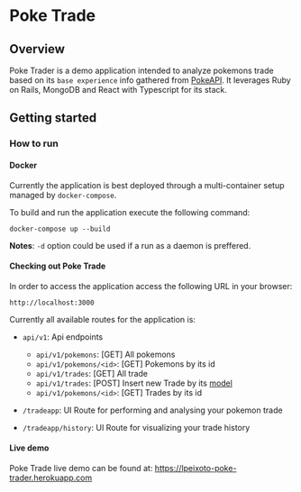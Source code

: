 # Poke Trade

## Overview

Poke Trader is a demo application intended to analyze pokemons trade based
on its `base experience` info gathered from [PokeAPI](https://github.com/PokeAPI/pokeapi). It leverages 
Ruby on Rails, MongoDB and React with Typescript for its stack.  

## Getting started

### How to run

#### Docker

Currently the application is best deployed through a multi-container setup 
managed by `docker-compose`.

To build and run the application execute the following command:

```
docker-compose up --build
```

**Notes**: `-d` option could be used if a run as a daemon is preffered.

#### Checking out Poke Trade

In order to access the application access the following URL in your browser:

`http://localhost:3000`

Currently all available routes for the application is:

- `api/v1`: Api endpoints
  - `api/v1/pokemons`: [GET] All pokemons
  - `api/v1/pokemons/<id>`: [GET] Pokemons by its id
  - `api/v1/trades`: [GET] All trade
  - `api/v1/trades`: [POST] Insert new Trade by its [model](.app/models/trade.rb)
  - `api/v1/pokemons/<id>`: [GET] Trades by its id

- `/tradeapp`: UI Route for performing and analysing your pokemon trade
- `/tradeapp/history`: UI Route for visualizing your trade history

#### Live demo

Poke Trade live demo can be found at: https://lpeixoto-poke-trader.herokuapp.com
